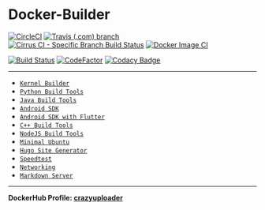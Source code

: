 # Docker-Builder

[![CircleCI](https://circleci.com/gh/crazyuploader/Docker-Builder/tree/master.svg?style=svg)](https://circleci.com/gh/crazyuploader/Docker-Builder/tree/master)
[![Travis (.com) branch](https://img.shields.io/travis/com/crazyuploader/Docker-Builder/master?label=Travis%20Master%20CI%20Branch)](https://travis-ci.com/crazyuploader/Docker-Builder)
[![Cirrus CI - Specific Branch Build Status](https://img.shields.io/cirrus/github/crazyuploader/Docker-Builder/master?label=Cirrus%20Master%20CI%20Branch)](https://cirrus-ci.com/github/crazyuploader/Docker-Builder)
[![Docker Image CI](https://github.com/crazyuploader/Docker-Builder/workflows/Docker%20Image%20CI/badge.svg)](https://github.com/crazyuploader/Docker-Builder/actions)

[![Build Status](https://crazyuploader.semaphoreci.com/badges/Docker-Builder.svg)](https://crazyuploader.semaphoreci.com/projects/Docker-Builder)
[![CodeFactor](https://www.codefactor.io/repository/github/crazyuploader/docker-builder/badge/master)](https://www.codefactor.io/repository/github/crazyuploader/docker-builder/overview/master)
[![Codacy Badge](https://app.codacy.com/project/badge/Grade/17fa9f267ca748ca841ab338644d2086)](https://www.codacy.com/gh/crazyuploader/Docker-Builder/dashboard?utm_source=github.com&utm_medium=referral&utm_content=crazyuploader/Docker-Builder&utm_campaign=Badge_Grade)

---

- [`Kernel Builder`](kernel_build/Dockerfile)
- [`Python Build Tools`](python_build_tools/Dockerfile)
- [`Java Build Tools`](java_build_tools/Dockerfile)
- [`Android SDK`](android_sdk/Dockerfile)
- [`Android SDK with Flutter`](android_sdk_flutter/Dockerfile)
- [`C++ Build Tools`](cpp_build_tools/Dockerfile)
- [`NodeJS Build Tools`](node_build_tools/Dockerfile)
- [`Minimal Ubuntu`](minimal_ubuntu/Dockerfile)
- [`Hugo Site Generator`](hugo/Dockerfile)
- [`Speedtest`](speedtest/Dockerfile)
- [`Networking`](networking/Dockerfile)
- [`Markdown Server`](markdown_server/Dockerfile)

---

**DockerHub Profile: [crazyuploader](https://hub.docker.com/u/crazyuploader)**

